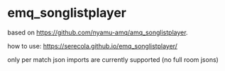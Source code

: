 # emq_songlistplayer

based on https://github.com/nyamu-amq/amq_songlistplayer.

how to use:
https://serecola.github.io/emq_songlistplayer/

only per match json imports are currently supported (no full room jsons)
